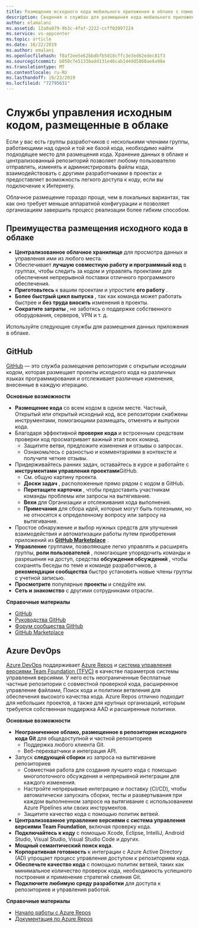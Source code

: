 ```yaml
---
title: Размещение исходного кода мобильного приложения в облаке с помощью GitHub и Azure DevOps
description: Сведения о службах для размещения кода мобильного приложения в облаке с помощью служб Майкрософт.
author: elamalani
ms.assetid: 12a8a079-9b3c-4faf-2222-ccff02097224
ms.service: vs-appcenter
ms.topic: article
ms.date: 10/22/2019
ms.author: emalani
ms.openlocfilehash: f0af2ee5e62bbdbfb5d18cffc3e3ed62edec81f3
ms.sourcegitcommit: b050c7e5133badd131e46cab144dd5860ae8a98e
ms.translationtype: MT
ms.contentlocale: ru-RU
ms.lasthandoff: 10/23/2019
ms.locfileid: "72795631"
---
```

# <a name="cloud-hosted-source-code-management-services"></a>Службы управления исходным кодом, размещенные в облаке
Если у вас есть группы разработчиков с несколькими членами группы, работающими над одной и той же базой кода, необходимо найти подходящее место для размещения кода. Хранение данных в облаке и централизованный репозиторий позволяет любому пользователю отправлять, изменять и администрировать файлы кода, взаимодействовать с другими разработчиками в проектах и предоставляет возможность легкого доступа к коду, если вы подключение к Интернету.

Облачное размещение гораздо проще, чем в локальных вариантах, так как оно требует меньше аппаратной конфигурации и позволяет организациям завершить процесс реализации более гибким способом.

## <a name="benefits-of-hosting-source-code-in-the-cloud"></a>Преимущества размещения исходного кода в облаке
- **Централизованное облачное хранилище** для просмотра данных и управления ими из любого места.
- Обеспечивает **лучшую совместную работу и программный код** в группах, чтобы следить за кодом и управлять проектами для обеспечения непрерывной поставки отличного программного обеспечения.
- **Приготовьтесь** к вашим проектам и упростите **его работу** .
- **Более быстрый цикл выпуска** , так как команда может работать быстрее и **без труда вносить** изменения в проекты.
- **Сократите затраты** , не заботясь о поддержке собственного оборудования, серверов, VPN и т. д.

Используйте следующие службы для размещения данных приложения в облаке.

## <a name="github"></a>GitHub
[GitHub](https://github.com/) — это служба размещения репозитория с открытым исходным кодом, которая размещает проекты исходного кода на различных языках программирования и отслеживает различные изменения, внесенные в каждую итерацию.

**Основные возможности**
- **Размещение кода** со всем кодом в одном месте. Частный, Открытый или открытый исходный код, все репозитории снабжены инструментами, помогающими размещать, отменять и выпуски кода.
- Благодаря эффективной **проверке кода** и встроенным средствам проверки код просматривает важный этап всех команд.
    - Защитите ветви, предложите изменения и отзывы о запросах.
    - Ознакомьтесь с разностью и комментариями в контексте и получите четкие отзывы.
- Придерживайтесь ранних задач, оставайтесь в курсе и работайте с **инструментами управления проектами**GitHub.
    - См. общую картину проекта.
    - **Доски задач** , расположенные прямо рядом с кодом в GitHub.
    - **Перетащите карточки** , чтобы предоставить участникам команды проблемы или запросы на вытягивание.
    - **Вехи** для Организации и отслеживания хода выполнения.
    - **Примечания** для сбора идей, которые могут быть полезными, но не относятся к определенному вопросу или запросу на вытягивание.
- Простое обнаружение и выбор нужных средств для улучшения взаимодействия и автоматизации работы путем приобретения приложений из **[GitHub Marketplace](https://github.com/marketplace)** .
- **Управление** группами, позволяющее легко управлять и расширять группы, **роли пользователей** , помогающие упорядочить команды и разрешения на доступ, средства **обсуждения обсуждений** , чтобы сохранять беседы по теме и команде разработчиков, а **рекомендации сообщества** быстро установить новые члены группы с учетной записью.
- **Просмотрите** популярные **проекты** и следуйте им.
- **Сеть и знакомство** с другими сотрудниками отрасли.

**Справочные материалы**
- [GitHub](https://github.com/)
- [Руководства GitHub](https://guides.github.com/)
- [Форум сообщества GitHub](https://github.community/)
- [GitHub Marketplace](https://github.com/marketplace)

## <a name="azure-devops"></a>Azure DevOps
[Azure DevOps](https://azure.microsoft.com/services/devops/) поддерживает [Azure Repos](https://azure.microsoft.com/services/devops/repos/) и [система управления версиями Team Foundation (TFVC)](https://docs.microsoft.com/azure/devops/repos/tfvc/index?view=azure-devops) в качестве параметров системы управления версиями. У него есть неограниченные бесплатные частные репозитории с совместной проверкой кода, расширенное управление файлами, Поиск кода и политики ветвления для обеспечения высокого качества кода. Azure Repos отлично подходит для небольших проектов, а также для крупных организаций, которым требуется собственная поддержка AAD и расширенные политики.
    
**Основные возможности**
- **Неограниченное облако, размещенное в репозитории исходного кода Git** для общедоступной и частной репозиториев
    - Поддержка любого клиента Git.
    - Веб-перехватчики и интеграция API.
- Запуск **следующей сборки** из запроса на вытягивание репозиториев
    - Совместная работа для создания лучшего кода с помощью многопоточного обсуждения и непрерывной интеграции для каждого изменения.
    - Настройте непрерывные интеграцию и поставку (CI/CD), чтобы автоматически запускать сборки, тесты и развертывания при каждом выполненном запросе на вытягивание с использованием Azure Pipelines или своих инструментов.
    - Защитите качество кода с помощью политик ветвей.
- **Централизованное управление версиями с система управления версиями Team Foundation**, включая проверку кода.
- **Подключайтесь к коду** с помощью Xcode, Eclipse, IntelliJ, Android Studio, Visual Studio, Visual Studio Code и других.
- **Мощный семантический поиск кода**.
- **Корпоративная готовность** к интеграции с Azure Active Directory (AD) упрощает процесс управления доступом к репозиториям кода.
- **Обеспечьте качество кода** с помощью политик ветвей, таких как минимальное количество проверок кода, необходимость успешного построения и применение стратегий слияния Git.
- **Подключите любимую среду разработки** для доступа к репозиториев и управления работой.

**Справочные материалы**
- [Начало работы с Azure Repos](https://azure.microsoft.com/services/devops/repos/) 
- [Документация по Azure Repos](/azure/devops/repos/?view=azure-devops)